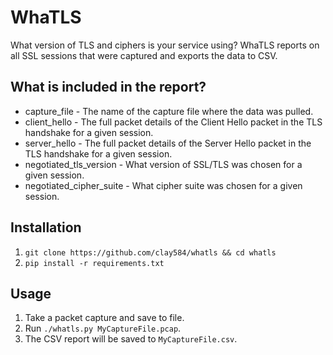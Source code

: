 # WhaTLS

What version of TLS and ciphers is your service using? WhaTLS reports on all SSL 
sessions that were captured and exports the data to CSV.

## What is included in the report?

* capture_file - The name of the capture file where the data was pulled.
* client_hello - The full packet details of the Client Hello packet in the TLS handshake for a given session.
* server_hello - The full packet details of the Server Hello packet in the TLS handshake for a given session.
* negotiated_tls_version - What version of SSL/TLS was chosen for a given session.
* negotiated_cipher_suite - What cipher suite was chosen for a given session.


## Installation

1. `git clone https://github.com/clay584/whatls && cd whatls`
2. `pip install -r requirements.txt`

## Usage

1. Take a packet capture and save to file.
2. Run `./whatls.py MyCaptureFile.pcap`.
3. The CSV report will be saved to `MyCaptureFile.csv`.